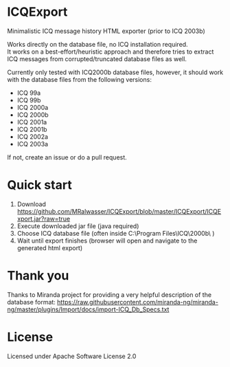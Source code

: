 ICQExport
=========

Minimalistic ICQ message history HTML exporter (prior to ICQ 2003b)

Works directly on the database file, no ICQ installation required.<br>
It works on a best-effort/heuristic approach and therefore tries to extract ICQ messages from corrupted/truncated database files as well.

Currently only tested with ICQ2000b database files, however, it should work with the database files from the following versions:
* ICQ 99a
* ICQ 99b
* ICQ 2000a
* ICQ 2000b
* ICQ 2001a
* ICQ 2001b
* ICQ 2002a
* ICQ 2003a 

If not, create an issue or do a pull request.

Quick start
===========

1. Download https://github.com/MRalwasser/ICQExport/blob/master/ICQExport/ICQExport.jar?raw=true
2. Execute downloaded jar file (java required)
3. Choose ICQ database file (often inside C:\Program Files\ICQ\2000b\ )
4. Wait until export finishes (browser will open and  navigate to the generated html export)

Thank you
================

Thanks to Miranda project for providing a very helpful description of the database format:
https://raw.githubusercontent.com/miranda-ng/miranda-ng/master/plugins/Import/docs/import-ICQ_Db_Specs.txt

License
=======

Licensed under Apache Software License 2.0








